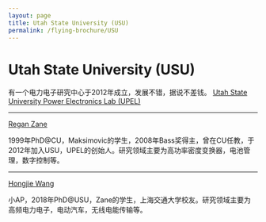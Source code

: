 ```yaml
---
layout: page
title: Utah State University (USU)
permalink: /flying-brochure/USU
---
```

# Utah State University (USU)

有一个电力电子研究中心于2012年成立，发展不错，据说不差钱。
[Utah State University Power Electronics Lab (UPEL)](https://engineering.usu.edu/ece/power/) 

---

[Regan Zane](https://engineering.usu.edu/ece/power/)

1999年PhD@CU，Maksimovic的学生，2008年Bass奖得主，曾在CU任教，于2012年加入USU，UPEL的创始人。研究领域主要为高功率密度变换器，电池管理，数字控制等。

---

[Hongjie Wang](https://engineering.usu.edu/ece/people/faculty/wang-hongjie)

小AP，2018年PhD@USU，Zane的学生，上海交通大学校友。研究领域主要为高频电力电子，电动汽车，无线电能传输等。
